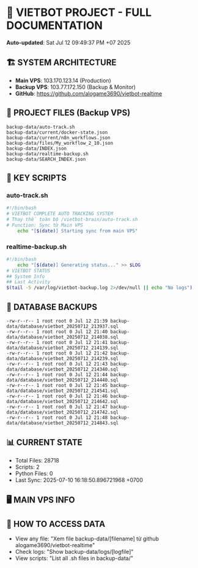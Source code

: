 # 🤖 VIETBOT PROJECT - FULL DOCUMENTATION
**Auto-updated**: Sat Jul 12 09:49:37 PM +07 2025

## 🏗️ SYSTEM ARCHITECTURE
- **Main VPS**: 103.170.123.14 (Production)
- **Backup VPS**: 103.77.172.150 (Backup & Monitor)
- **GitHub**: https://github.com/alogame3690/vietbot-realtime

## 📁 PROJECT FILES (Backup VPS)
```
backup-data/auto-track.sh
backup-data/current/docker-state.json
backup-data/current/n8n_workflows.json
backup-data/files/My_workflow_2_10.json
backup-data/INDEX.json
backup-data/realtime-backup.sh
backup-data/SEARCH_INDEX.json
```

## 🔧 KEY SCRIPTS
### auto-track.sh
```bash
#!/bin/bash
# VIETBOT COMPLETE AUTO TRACKING SYSTEM
# Thay thế toàn bộ /vietbot-brain/auto-track.sh
# Function: Sync từ Main VPS
    echo "[$(date)] Starting sync from main VPS"
```
### realtime-backup.sh
```bash
#!/bin/bash
    echo "[$(date)] Generating status..." >> $LOG
# VIETBOT STATUS
## System Info
## Last Activity
$(tail -5 /var/log/vietbot-backup.log 2>/dev/null || echo "No logs")
```

## 💾 DATABASE BACKUPS
```
-rw-r--r-- 1 root root 0 Jul 12 21:39 backup-data/database/vietbot_20250712_213937.sql
-rw-r--r-- 1 root root 0 Jul 12 21:40 backup-data/database/vietbot_20250712_214038.sql
-rw-r--r-- 1 root root 0 Jul 12 21:41 backup-data/database/vietbot_20250712_214139.sql
-rw-r--r-- 1 root root 0 Jul 12 21:42 backup-data/database/vietbot_20250712_214239.sql
-rw-r--r-- 1 root root 0 Jul 12 21:43 backup-data/database/vietbot_20250712_214340.sql
-rw-r--r-- 1 root root 0 Jul 12 21:44 backup-data/database/vietbot_20250712_214440.sql
-rw-r--r-- 1 root root 0 Jul 12 21:45 backup-data/database/vietbot_20250712_214541.sql
-rw-r--r-- 1 root root 0 Jul 12 21:46 backup-data/database/vietbot_20250712_214642.sql
-rw-r--r-- 1 root root 0 Jul 12 21:47 backup-data/database/vietbot_20250712_214742.sql
-rw-r--r-- 1 root root 0 Jul 12 21:48 backup-data/database/vietbot_20250712_214843.sql
```

## 📊 CURRENT STATE
- Total Files: 28718
- Scripts: 2
- Python Files: 0
- Last Sync: 2025-07-10 16:18:50.896721968 +0700

## 🖥️ MAIN VPS INFO


## 🚨 HOW TO ACCESS DATA
- View any file: "Xem file backup-data/[filename] từ github alogame3690/vietbot-realtime"
- Check logs: "Show backup-data/logs/[logfile]"
- View scripts: "List all .sh files in backup-data/"
